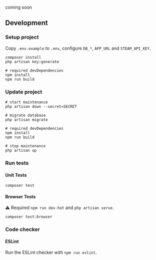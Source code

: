 coming soon

## Development

### Setup project

Copy `.env.example` to `.env`, configure `DB_*`, `APP_URL` and `STEAM_API_KEY`.

```shell
composer install
php artisan key:generate

# required devDependencies
npm install
npm run build
```

### Update project

```shell
# start maintenance
php artisan down --secret=SECRET

# migrate database
php artisan migrate

# required devDependencies
npm install
npm run build

# stop maintenance
php artisan up
```

### Run tests

#### Unit Tests

```shell
composer test
```

#### Browser Tests

⚠ Required `npm run dev-hot` and `php artisan serve`.

```shell
composer test:browser
```

### Code checker

#### ESLint

Run the ESLint checker with `npm run eslint`.
